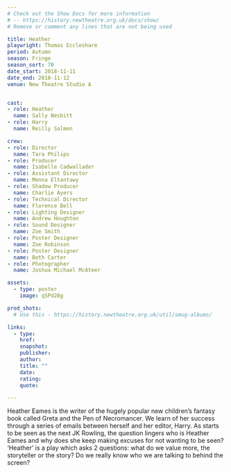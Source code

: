 ```yaml
---
# Check out the Show Docs for more information 
# -- https://history.newtheatre.org.uk/docs/show/
# Remove or comment any lines that are not being used 

title: Heather
playwright: Thomas Eccleshare
period: Autumn
season: Fringe
season_sort: 70
date_start: 2018-11-11
date_end: 2018-11-12
venue: New Theatre Studio A


cast:
- role: Heather
  name: Sally Nesbitt
- role: Harry
  name: Reilly Salmon

crew:
- role: Director
  name: Tara Philips
- role: Producer
  name: Isabelle Cadwallader
- role: Assistant Director
  name: Menna Eltantawy
- role: Shadow Producer
  name: Charlie Ayers
- role: Technical Director
  name: Florence Bell
- role: Lighting Designer
  name: Andrew Houghton
- role: Sound Designer
  name: Zoe Smith
- role: Poster Designer
  name: Zoe Robinson
- role: Poster Designer
  name: Beth Carter
- role: Photographer
  name: Joshua Michael McAteer

assets:
  - type: poster
    image: qSPd28g

prod_shots:
  # Use this - https://history.newtheatre.org.uk/util/smug-albums/

links:
  - type:
    href:
    snapshot:
    publisher:
    author:
    title: ""
    date:
    rating:
    quote:

---
```


Heather Eames is the writer of the hugely popular new children’s fantasy book called Greta and the Pen of Necromancer. We learn of her success through a series of emails between herself and her editor, Harry. As starts to be seen as the next JK Rowling, the question lingers who is Heather Eames and why does she keep making excuses for not wanting to be seen? ‘Heather’ is a play which asks 2 questions: what do we value more, the storyteller or the story? Do we really know who we are talking to behind the screen?

